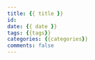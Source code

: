 ```yaml
---
title: {{ title }}
id: 
date: {{ date }}
tags: {{tags}}
categories: {{categories}}
comments: false
---
```

